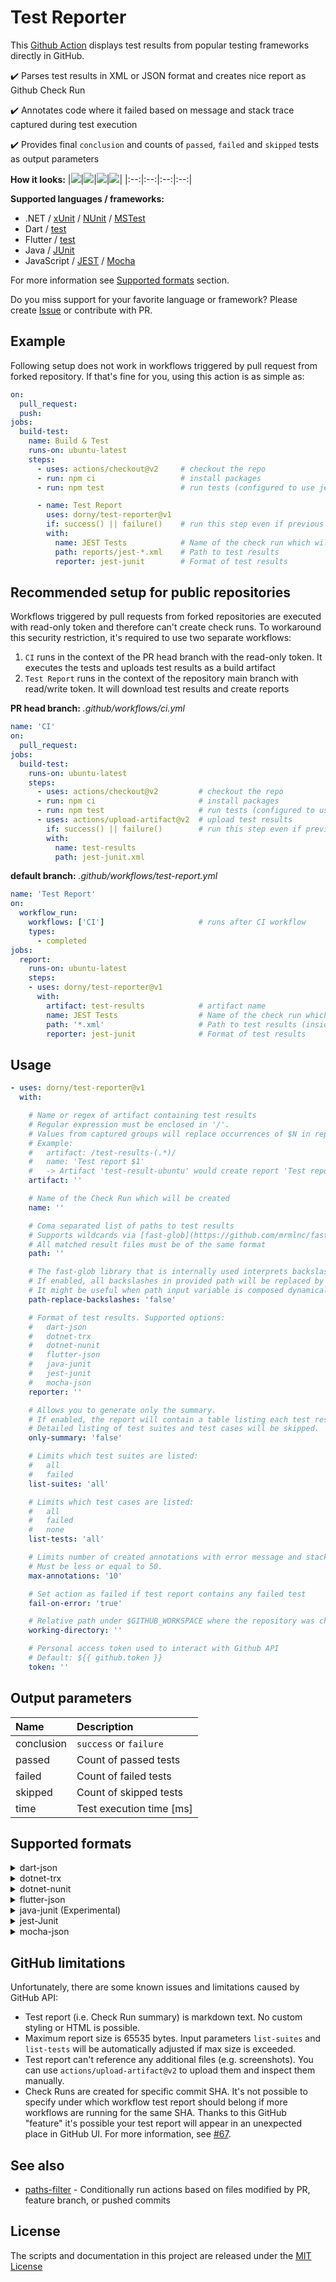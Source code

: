 # Test Reporter

This [Github Action](https://github.com/features/actions) displays test results from popular testing frameworks directly in GitHub.

✔️ Parses test results in XML or JSON format and creates nice report as Github Check Run

✔️ Annotates code where it failed based on message and stack trace captured during test execution

✔️ Provides final `conclusion` and counts of `passed`, `failed` and `skipped` tests as output parameters

**How it looks:**
|![](assets/fluent-validation-report.png)|![](assets/provider-error-summary.png)|![](assets/provider-error-details.png)|![](assets/mocha-groups.png)|
|:--:|:--:|:--:|:--:|

**Supported languages / frameworks:**
- .NET / [xUnit](https://xunit.net/) / [NUnit](https://nunit.org/) / [MSTest](https://github.com/Microsoft/testfx-docs)
- Dart / [test](https://pub.dev/packages/test)
- Flutter / [test](https://pub.dev/packages/test)
- Java / [JUnit](https://junit.org/)
- JavaScript / [JEST](https://jestjs.io/) / [Mocha](https://mochajs.org/)

For more information see [Supported formats](#supported-formats) section.

Do you miss support for your favorite language or framework?
Please create [Issue](https://github.com/dorny/test-reporter/issues/new) or contribute with PR.

## Example

Following setup does not work in workflows triggered by pull request from forked repository.
If that's fine for you, using this action is as simple as:

```yaml
on:
  pull_request:
  push:
jobs:
  build-test:
    name: Build & Test
    runs-on: ubuntu-latest
    steps:
      - uses: actions/checkout@v2     # checkout the repo
      - run: npm ci                   # install packages
      - run: npm test                 # run tests (configured to use jest-junit reporter)

      - name: Test Report
        uses: dorny/test-reporter@v1
        if: success() || failure()    # run this step even if previous step failed
        with:
          name: JEST Tests            # Name of the check run which will be created
          path: reports/jest-*.xml    # Path to test results
          reporter: jest-junit        # Format of test results
```

## Recommended setup for public repositories

Workflows triggered by pull requests from forked repositories are executed with read-only token and therefore can't create check runs.
To workaround this security restriction, it's required to use two separate workflows:
1. `CI` runs in the context of the PR head branch with the read-only token. It executes the tests and uploads test results as a build artifact
2. `Test Report` runs in the context of the repository main branch with read/write token. It will download test results and create reports

**PR head branch:**  *.github/workflows/ci.yml*
```yaml
name: 'CI'
on:
  pull_request:
jobs:
  build-test:
    runs-on: ubuntu-latest
    steps:
      - uses: actions/checkout@v2         # checkout the repo
      - run: npm ci                       # install packages
      - run: npm test                     # run tests (configured to use jest-junit reporter)
      - uses: actions/upload-artifact@v2  # upload test results
        if: success() || failure()        # run this step even if previous step failed
        with:
          name: test-results
          path: jest-junit.xml
```
**default branch:**  *.github/workflows/test-report.yml*
```yaml
name: 'Test Report'
on:
  workflow_run:
    workflows: ['CI']                     # runs after CI workflow
    types:
      - completed
jobs:
  report:
    runs-on: ubuntu-latest
    steps:
    - uses: dorny/test-reporter@v1
      with:
        artifact: test-results            # artifact name
        name: JEST Tests                  # Name of the check run which will be created
        path: '*.xml'                     # Path to test results (inside artifact .zip)
        reporter: jest-junit              # Format of test results
```

## Usage

```yaml
- uses: dorny/test-reporter@v1
  with:

    # Name or regex of artifact containing test results
    # Regular expression must be enclosed in '/'.
    # Values from captured groups will replace occurrences of $N in report name.
    # Example:
    #   artifact: /test-results-(.*)/
    #   name: 'Test report $1'
    #   -> Artifact 'test-result-ubuntu' would create report 'Test report ubuntu'
    artifact: ''

    # Name of the Check Run which will be created
    name: ''

    # Coma separated list of paths to test results
    # Supports wildcards via [fast-glob](https://github.com/mrmlnc/fast-glob)
    # All matched result files must be of the same format
    path: ''

    # The fast-glob library that is internally used interprets backslashes as escape characters.
    # If enabled, all backslashes in provided path will be replaced by forward slashes and act as directory separators.
    # It might be useful when path input variable is composed dynamically from existing directory paths on Windows.
    path-replace-backslashes: 'false'

    # Format of test results. Supported options:
    #   dart-json
    #   dotnet-trx
    #   dotnet-nunit
    #   flutter-json
    #   java-junit
    #   jest-junit
    #   mocha-json
    reporter: ''

    # Allows you to generate only the summary.
    # If enabled, the report will contain a table listing each test results file and the number of passed, failed, and skipped tests.
    # Detailed listing of test suites and test cases will be skipped.
    only-summary: 'false'

    # Limits which test suites are listed:
    #   all
    #   failed
    list-suites: 'all'

    # Limits which test cases are listed:
    #   all
    #   failed
    #   none
    list-tests: 'all'

    # Limits number of created annotations with error message and stack trace captured during test execution.
    # Must be less or equal to 50.
    max-annotations: '10'

    # Set action as failed if test report contains any failed test
    fail-on-error: 'true'

    # Relative path under $GITHUB_WORKSPACE where the repository was checked out.
    working-directory: ''

    # Personal access token used to interact with Github API
    # Default: ${{ github.token }}
    token: ''
```

## Output parameters
| Name       | Description              |
| :--        | :--                      |
| conclusion | `success` or `failure`   |
| passed     | Count of passed tests    |
| failed     | Count of failed tests    |
| skipped    | Count of skipped tests   |
| time       | Test execution time [ms] |

## Supported formats

<details>
  <summary>dart-json</summary>

Test run must be configured to use [JSON](https://github.com/dart-lang/test/blob/master/pkgs/test/doc/configuration.md#reporter) reporter.
You can configure it in `dart_test.yaml`:

```yml
file_reporters:
  json: reports/test-results.json
```

Or with CLI arguments:

[`dart test --file-reporter="json:test-results.json"`](https://pub.dev/packages/test)

For more information see:
- [test package](https://pub.dev/packages/test)
- [test configuration](https://github.com/dart-lang/test/blob/master/pkgs/test/doc/configuration.md)
</details>

<details>
  <summary>dotnet-trx</summary>

Test execution must be configured to produce *Visual Studio Test Results* files (TRX).
To get test results in TRX format you can execute your tests with CLI arguments:

`dotnet test --logger "trx;LogFileName=test-results.trx"`

Or you can configure TRX test output in `*.csproj` or `Directory.Build.props`:
```xml
<PropertyGroup>
  <VSTestLogger>trx%3bLogFileName=$(MSBuildProjectName).trx</VSTestLogger>
  <VSTestResultsDirectory>$(MSBuildThisFileDirectory)/TestResults/$(TargetFramework)</VSTestResultsDirectory>
</PropertyGroup>
```

Supported testing frameworks:
- [xUnit](https://xunit.net/)
- [NUnit](https://nunit.org/)
- [MSTest](https://github.com/Microsoft/testfx-docs)

For more information see [dotnet test](https://docs.microsoft.com/en-us/dotnet/core/tools/dotnet-test#examples)
</details>

<details>
  <summary>dotnet-nunit</summary>

Supports [NUnit 3.0 XML format](https://docs.nunit.org/articles/nunit/technical-notes/usage/Test-Result-XML-Format.html), such as those produced from Unity Test Runner.

Supported testing frameworks:
- [NUnit](https://nunit.org/)
</details>

<details>
  <summary>flutter-json</summary>

Test run must be configured to use [JSON](https://github.com/dart-lang/test/blob/master/pkgs/test/doc/configuration.md#reporter) reporter.
You can configure it in `dart_test.yaml`:
```yml
file_reporters:
  json: reports/test-results.json
```

Or with (undocumented) CLI argument:

`flutter test --machine > test-results.json`


According to documentation `dart_test.yaml` should be at the root of the package, next to the package's pubspec.
On current `stable` and `beta` channels it doesn't work, and you have to put `dart_test.yaml` inside your `test` folder.
On `dev` channel, it's already fixed.

For more information see:
- [test package](https://pub.dev/packages/test)
- [test configuration](https://github.com/dart-lang/test/blob/master/pkgs/test/doc/configuration.md)
- [flutter-cli](https://flutter.dev/docs/reference/flutter-cli)
- [unit testing introduction](https://flutter.dev/docs/cookbook/testing/unit/introduction)

</details>

<details>
  <summary>java-junit (Experimental)</summary>

Support for [JUnit](https://Junit.org/) XML is experimental - should work but it was not extensively tested.
To have code annotations working properly, it's required your directory structure matches the package name.
This is due to the fact Java stack traces don't contain a full path to the source file.
Some heuristic was necessary to figure out the mapping between the line in the stack trace and an actual source file.
</details>

<details>
  <summary>jest-Junit</summary>

[JEST](https://jestjs.io/) testing framework support requires the usage of [jest-Junit](https://github.com/jest-community/jest-Junit) reporter.
It will create test results in Junit XML format which can be then processed by this action.
You can use the following example configuration in `package.json`:
```json
"scripts": {
  "test": "jest --ci --reporters=default --reporters=jest-Junit"
},
"devDependencies": {
  "jest": "^26.5.3",
  "jest-junit": "^12.0.0"
},
"jest-junit": {
  "outputDirectory": "reports",
  "outputName": "jest-junit.xml",
  "ancestorSeparator": " › ",
  "uniqueOutputName": "false",
  "suiteNameTemplate": "{filepath}",
  "classNameTemplate": "{classname}",
  "titleTemplate": "{title}"
}
```

Configuration of `uniqueOutputName`, `suiteNameTemplate`, `classNameTemplate`, `titleTemplate` is important for proper visualization of test results.
</details>

<details>
  <summary>mocha-json</summary>

[Mocha](https://mochajs.org/) testing framework support requires:
- Mocha version [v7.2.0](https://github.com/mochajs/mocha/releases/tag/v7.2.0) or higher
- Usage of [json](https://mochajs.org/#json) reporter.

You can use the following example configuration in `package.json`:
```json
"scripts": {
  "test": "mocha --reporter json > test-results.json"
}
```

Test processing might fail if any of your tests write anything on standard output.
Mocha, unfortunately, doesn't have the option to store `json` output directly to the file, and we have to rely on redirecting its standard output.
There is a work in progress to fix it: [mocha#4607](https://github.com/mochajs/mocha/pull/4607)
</details>

## GitHub limitations

Unfortunately, there are some known issues and limitations caused by GitHub API:

- Test report (i.e. Check Run summary) is markdown text. No custom styling or HTML is possible.
- Maximum report size is 65535 bytes. Input parameters `list-suites` and `list-tests` will be automatically adjusted if max size is exceeded.
- Test report can't reference any additional files (e.g. screenshots). You can use `actions/upload-artifact@v2` to upload them and inspect them manually.
- Check Runs are created for specific commit SHA. It's not possible to specify under which workflow test report should belong if more
  workflows are running for the same SHA. Thanks to this GitHub "feature" it's possible your test report will appear in an unexpected place in GitHub UI.
  For more information, see [#67](https://github.com/dorny/test-reporter/issues/67).

## See also
- [paths-filter](https://github.com/dorny/paths-filter) - Conditionally run actions based on files modified by PR, feature branch, or pushed commits

## License

The scripts and documentation in this project are released under the [MIT License](https://github.com/dorny/test-reporter/blob/main/LICENSE)
